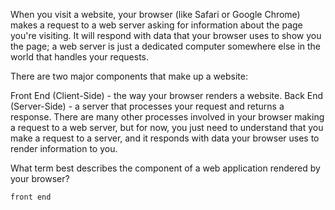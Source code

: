 When you visit a website, your browser (like Safari or Google Chrome) makes a request to a web server asking for information about the page you're visiting. 
It will respond with data that your browser uses to show you the page; a web server is just a dedicated computer somewhere else in the world that handles your requests.

There are two major components that make up a website:

Front End (Client-Side) - the way your browser renders a website.
Back End (Server-Side) - a server that processes your request and returns a response.
There are many other processes involved in your browser making a request to a web server, but for now, you just need to understand that you make a request to a server, and it responds with data your browser uses to render information to you.

What term best describes the component of a web application rendered by your browser?

```front end```

